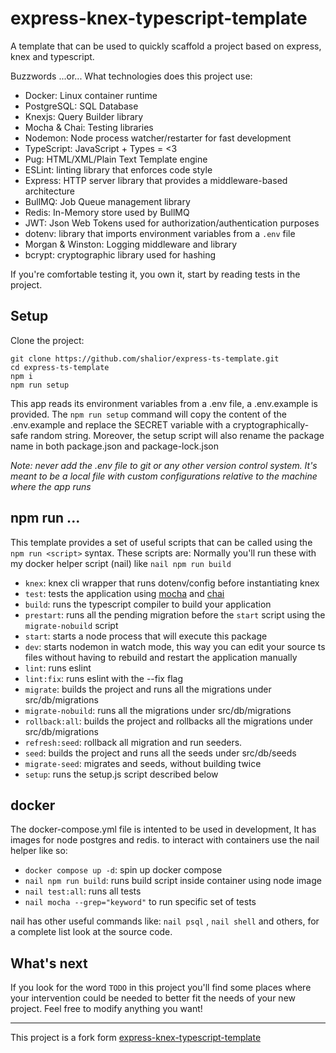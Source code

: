 # express-knex-typescript-template

A template that can be used to quickly scaffold a project based on express, knex and typescript.

Buzzwords ...or... What technologies does this project use:
- Docker: Linux container runtime
- PostgreSQL: SQL Database
- Knexjs: Query Builder library
- Mocha & Chai: Testing libraries
- Nodemon: Node process watcher/restarter for fast development
- TypeScript: JavaScript + Types = <3
- Pug: HTML/XML/Plain Text Template engine
- ESLint: linting library that enforces code style
- Express: HTTP server library that provides a middleware-based architecture
- BullMQ: Job Queue management library
- Redis: In-Memory store used by BullMQ
- JWT: Json Web Tokens used for authorization/authentication purposes
- dotenv: library that imports environment variables from a `.env` file
- Morgan & Winston: Logging middleware and library
- bcrypt: cryptographic library used for hashing

If you're comfortable testing it, you own it, start by reading tests in the project.

## Setup

Clone the project: 
```
git clone https://github.com/shalior/express-ts-template.git
cd express-ts-template
npm i
npm run setup
```

This app reads its environment variables from a .env file, a .env.example is provided.
The `npm run setup` command will copy the content of the .env.example and replace the SECRET variable with a cryptographically-safe random string.
Moreover, the setup script will also rename the package name in both package.json and package-lock.json

_Note: never add the .env file to git or any other version control system. It's meant to be a local file with custom configurations relative to the machine where the app runs_

## npm run ...

This template provides a set of useful scripts that can be called using the `npm run <script>` syntax.
These scripts are:
Normally you'll run these with my docker helper script (nail) like `nail npm run build`
- `knex`: knex cli wrapper that runs dotenv/config before instantiating knex
- `test`: tests the application using [mocha](https://www.npmjs.com/package/mocha) and [chai](https://www.npmjs.com/package/chai)
- `build`: runs the typescript compiler to build your application
- `prestart`: runs all the pending migration before the `start` script using the `migrate-nobuild` script
- `start`: starts a node process that will execute this package
- `dev`: starts nodemon in watch mode, this way you can edit your source ts files without having to rebuild and restart the application manually
- `lint`: runs eslint
- `lint:fix`: runs eslint with the --fix flag
- `migrate`: builds the project and runs all the migrations under src/db/migrations
- `migrate-nobuild`: runs all the migrations under src/db/migrations
- `rollback:all`: builds the project and rollbacks all the migrations under src/db/migrations
- `refresh:seed`: rollback all migration and run seeders.
- `seed`: builds the project and runs all the seeds under src/db/seeds
- `migrate-seed`: migrates and seeds, without building twice
- `setup`: runs the setup.js script described below

## docker

The docker-compose.yml file is intented to be used in development, It has images for node postgres and redis.
to interact with containers use the nail helper like so:

- `docker compose up -d`: spin up docker compose 
- `nail npm run build`: runs build script inside container using node image
- `nail test:all`: runs all tests
- `nail mocha --grep="keyword"` to run specific set of tests

nail has other useful commands like: `nail psql` , `nail shell` and others, for a complete list look at the source code.

## What's next

If you look for the word `TODO` in this project you'll find some places where your intervention could be needed to better fit the needs of your new project. Feel free to
modify anything you want!

-----
This project is a fork form [express-knex-typescript-template](https://github.com/cdellacqua/express-knex-typescript-template)
